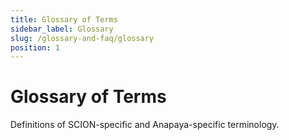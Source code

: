 ```yaml
---
title: Glossary of Terms
sidebar_label: Glossary
slug: /glossary-and-faq/glossary
position: 1
---
```

# Glossary of Terms

Definitions of SCION-specific and Anapaya-specific terminology.
